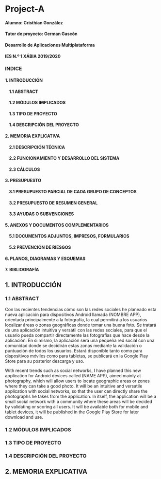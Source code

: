 # Project-A

#### Alumno: Cristhian González
#### Tutor de proyecto: German Gascón

#### Desarrollo de Aplicaciones Multiplataforma
#### IES N.º 1 XÁBIA 2019/2020

### INDICE

#### 1. INTRODUCCIÓN
#### &nbsp; &nbsp; 1.1 ABSTRACT
#### &nbsp; &nbsp; 1.2 MÓDULOS IMPLICADOS
#### &nbsp; &nbsp; 1.3 TIPO DE PROYECTO
#### &nbsp; &nbsp; 1.4 DESCRIPCIÓN DEL PROYECTO
  
#### 2. MEMORIA EXPLICATIVA
#### &nbsp; &nbsp; 2.1 DESCRIPCIÓN TÉCNICA
#### &nbsp; &nbsp; 2.2 FUNCIONAMIENTO Y DESARROLLO DEL SISTEMA
#### &nbsp; &nbsp; 2.3 CÁLCULOS
 
#### 3. PRESUPUESTO
#### &nbsp; &nbsp; 3.1 PRESUPUESTO PARCIAL DE CADA GRUPO DE CONCEPTOS
#### &nbsp; &nbsp; 3.2 PRESUPUESTO DE RESUMEN GENERAL
#### &nbsp; &nbsp; 3.3 AYUDAS O SUBVENCIONES
  
#### 5. ANEXOS Y DOCUMENTOS COMPLEMENTARIOS
#### &nbsp; &nbsp; 5.1 DOCUMENTOS ADJUNTOS, IMPRESOS, FORMULARIOS
#### &nbsp; &nbsp; 5.2 PREVENCIÓN DE RIESGOS
  
#### 6. PLANOS, DIAGRAMAS Y ESQUEMAS

#### 7. BIBLIOGRAFÍA

## 1. INTRODUCCIÓN

### 1.1 ABSTRACT

Con las recientes tendencias cómo son las redes sociales he planeado esta nueva aplicación para dispositivos Android llamada (NOMBRE APP), orientada principalmente a la fotografía, la cual permitirá a los usuarios localizar áreas o zonas geográficas donde tomar una buena foto. Se tratará de una aplicación intuitiva y versátil con las redes sociales, para que el usuario pueda compartir directamente las fotografías que hace desde la aplicación. En si mismo, la aplicación será una pequeña red social con una comunidad donde se decidirán estas zonas mediante la validación o puntuación de todos los usuarios. Estará disponible tanto como para dispositivos móviles como para tabletas, se publicará en la Google Play Store para su posterior descarga y uso.

With recent trends such as social networks, I have planned this new application for Android devices called (NAME APP), aimed mainly at photography, which will allow users to locate geographic areas or zones where they can take a good photo. It will be an intuitive and versatile application with social networks, so that the user can directly share the photographs he takes from the application. In itself, the application will be a small social network with a community where these areas will be decided by validating or scoring all users. It will be available both for mobile and tablet devices, it will be published in the Google Play Store for later download and use.


### 1.2 MÓDULOS IMPLICADOS

### 1.3 TIPO DE PROYECTO

### 1.4 DESCRIPCIÓN DEL PROYECTO

## 2. MEMORIA EXPLICATIVA
